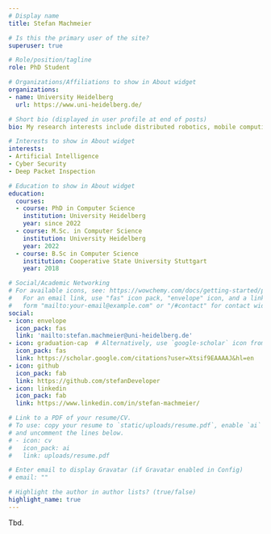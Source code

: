 ```yaml
---
# Display name
title: Stefan Machmeier

# Is this the primary user of the site?
superuser: true

# Role/position/tagline
role: PhD Student

# Organizations/Affiliations to show in About widget
organizations:
- name: University Heidelberg
  url: https://www.uni-heidelberg.de/

# Short bio (displayed in user profile at end of posts)
bio: My research interests include distributed robotics, mobile computing and programmable matter.

# Interests to show in About widget
interests:
- Artificial Intelligence
- Cyber Security
- Deep Packet Inspection

# Education to show in About widget
education:
  courses:
  - course: PhD in Computer Science
    institution: University Heidelberg
    year: since 2022
  - course: M.Sc. in Computer Science
    institution: University Heidelberg
    year: 2022
  - course: B.Sc in Computer Science
    institution: Cooperative State University Stuttgart
    year: 2018

# Social/Academic Networking
# For available icons, see: https://wowchemy.com/docs/getting-started/page-builder/#icons
#   For an email link, use "fas" icon pack, "envelope" icon, and a link in the
#   form "mailto:your-email@example.com" or "/#contact" for contact widget.
social:
- icon: envelope
  icon_pack: fas
  link: 'mailto:stefan.machmeier@uni-heidelberg.de'
- icon: graduation-cap  # Alternatively, use `google-scholar` icon from `ai` icon pack
  icon_pack: fas
  link: https://scholar.google.com/citations?user=Xtsif9EAAAAJ&hl=en
- icon: github
  icon_pack: fab
  link: https://github.com/stefanDeveloper
- icon: linkedin
  icon_pack: fab
  link: https://www.linkedin.com/in/stefan-machmeier/

# Link to a PDF of your resume/CV.
# To use: copy your resume to `static/uploads/resume.pdf`, enable `ai` icons in `params.toml`, 
# and uncomment the lines below.
# - icon: cv
#   icon_pack: ai
#   link: uploads/resume.pdf

# Enter email to display Gravatar (if Gravatar enabled in Config)
# email: ""

# Highlight the author in author lists? (true/false)
highlight_name: true
---
```


Tbd.
